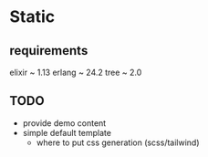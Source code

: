 # Static

## requirements

elixir ~ 1.13
erlang ~ 24.2
tree ~ 2.0

## TODO

* provide demo content
* simple default template
  * where to put css generation (scss/tailwind)

